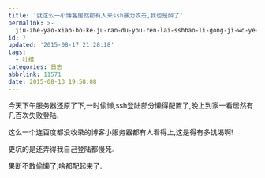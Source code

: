 ```yaml
---
title: '就这么一小博客居然都有人来ssh暴力攻击,我也是醉了'
permalink: >-
  jiu-zhe-yao-xiao-bo-ke-ju-ran-du-you-ren-lai-sshbao-li-gong-ji-wo-ye-shi-zui-liao
id: 7
updated: '2015-08-17 21:28:18'
tags:
  - 吐槽
categories: 日志
abbrlink: 11571
date: 2015-08-13 19:58:08
---
```


今天下午服务器还原了下,一时偷懒,ssh登陆部分懒得配置了,晚上到家一看居然有几百次失败登陆.

这么一个连百度都没收录的博客小服务器都有人看得上,这是得有多饥渴啊!

更坑的是还弄得我自己登陆都慢死.

果断不敢偷懒了,啥都配起来了.
